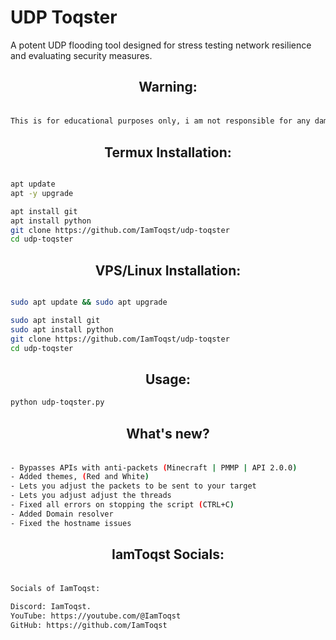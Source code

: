 # UDP Toqster

A potent UDP flooding tool designed for stress testing network resilience and evaluating security measures.

<div align="center">
    <h2><p>Warning:</p></h1>
</div>

```bash

This is for educational purposes only, i am not responsible for any damage you cause, use it at your own risk!

```

<div align="center">
    <h2> <b>Termux Installation:</b> </h1>
</div>

```bash

apt update
apt -y upgrade 

apt install git
apt install python
git clone https://github.com/IamToqst/udp-toqster
cd udp-toqster


```
<div align="center">
    <h2> <b>VPS/Linux Installation:</b> </h1>
</div>

```bash

sudo apt update && sudo apt upgrade

sudo apt install git
sudo apt install python
git clone https://github.com/IamToqst/udp-toqster
cd udp-toqster

```
<div align="center">
    <h2> <b>Usage:</b> </h1>
</div>

```bash
python udp-toqster.py
```
<div align="center">
    <h2><p>What's new?</p></h1>
</div>

```bash

- Bypasses APIs with anti-packets (Minecraft | PMMP | API 2.0.0)
- Added themes, (Red and White)
- Lets you adjust the packets to be sent to your target
- Lets you adjust adjust the threads
- Fixed all errors on stopping the script (CTRL+C)
- Added Domain resolver
- Fixed the hostname issues
```
<div align="center">
    <h2><p>IamToqst Socials:</p></h1>
</div>

```bash

Socials of IamToqst:

Discord: IamToqst.
YouTube: https://youtube.com/@IamToqst
GitHub: https://github.com/IamToqst
```
